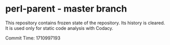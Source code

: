 # perl-parent - master branch

This repository contains frozen state of the repository.
Its history is cleared. It is used only for static code
analysis with Codacy.

Commit Time: 1710997193